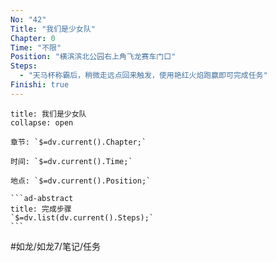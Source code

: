 ```yaml
---
No: "42"
Title: "我们是少女队"
Chapter: 0
Time: "不限"
Position: "横滨滨北公园右上角飞龙赛车门口"
Steps:
  - "天马杯称霸后，稍微走远点回来触发，使用艳红火焰跑赢即可完成任务"
Finishi: true
---
```

````ad-question
title: 我们是少女队
collapse: open

章节: `$=dv.current().Chapter;`

时间: `$=dv.current().Time;`

地点: `$=dv.current().Position;`

```ad-abstract
title: 完成步骤
`$=dv.list(dv.current().Steps);`
```
````

#如龙/如龙7/笔记/任务 